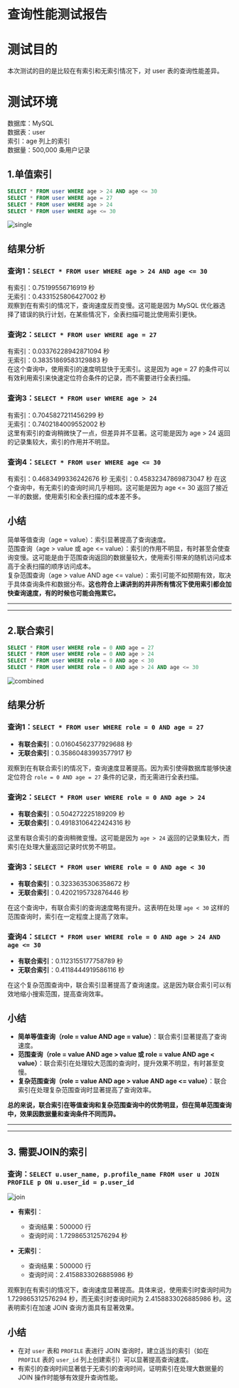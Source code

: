 # 查询性能测试报告
# 测试目的
本次测试的目的是比较在有索引和无索引情况下，对 user 表的查询性能差异。

# 测试环境
数据库：MySQL  
数据表：user  
索引：age 列上的索引  
数据量：500,000 条用户记录  

## 1.单值索引
```SQL
SELECT * FROM user WHERE age > 24 AND age <= 30
SELECT * FROM user WHERE age = 27
SELECT * FROM user WHERE age > 24
SELECT * FROM user WHERE age <= 30
```
![single](./imgs/singleIndex.png)

## 结果分析
### 查询1：`SELECT * FROM user WHERE age > 24 AND age <= 30`  
有索引：0.75199556716919 秒  
无索引：0.4331525806427002 秒  
观察到在有索引的情况下，查询速度反而变慢。这可能是因为 MySQL 优化器选择了错误的执行计划，在某些情况下，全表扫描可能比使用索引更快。

### 查询2：`SELECT * FROM user WHERE age = 27`  
有索引：0.03376228942871094 秒  
无索引：0.38351869583129883 秒  
在这个查询中，使用索引的速度明显快于无索引。这是因为 age = 27 的条件可以有效利用索引来快速定位符合条件的记录，而不需要进行全表扫描。  

### 查询3：`SELECT * FROM user WHERE age > 24`  
有索引：0.7045827211456299 秒  
无索引：0.7402184009552002 秒  
这里有索引的查询稍微快了一点，但差异并不显著。这可能是因为 age > 24 返回的记录集较大，索引的作用并不明显。  

### 查询4：`SELECT * FROM user WHERE age <= 30`    
有索引：0.4683499336242676 秒
无索引：0.45832347869873047 秒
在这个查询中，有无索引的查询时间几乎相同。这可能是因为 age <= 30 返回了接近一半的数据，使用索引和全表扫描的成本差不多。

## 小结   
简单等值查询（age = value）：索引显著提高了查询速度。  
范围查询（age > value 或 age <= value）：索引的作用不明显，有时甚至会使查询变慢。这可能是由于范围查询返回的数据量较大，使用索引带来的随机访问成本高于全表扫描的顺序访问成本。  
复杂范围查询（age > value AND age <= value）：索引可能不如预期有效，取决于具体查询条件和数据分布。**这也符合上课讲到的并非所有情况下使用索引都会加快查询速度，有的时候也可能会拖累它。**

***
***
## 2.联合索引

```SQL
SELECT * FROM user WHERE role = 0 AND age = 27
SELECT * FROM user WHERE role = 0 AND age > 24
SELECT * FROM user WHERE role = 0 AND age < 30
SELECT * FROM user WHERE role = 0 AND age > 24 AND age <= 30
```

![combined](./imgs/combinedIndex.png)

## 结果分析

### 查询1：`SELECT * FROM user WHERE role = 0 AND age = 27`
- **有联合索引**：0.01604562377929688 秒
- **无联合索引**：0.35860483993577917 秒

观察到在有联合索引的情况下，查询速度显著提高。因为索引使得数据库能够快速定位符合 `role = 0 AND age = 27` 条件的记录，而无需进行全表扫描。

### 查询2：`SELECT * FROM user WHERE role = 0 AND age > 24`
- **有联合索引**：0.504272225189209 秒
- **无联合索引**：0.49183106422424316 秒

这里有联合索引的查询稍微变慢。这可能是因为 `age > 24` 返回的记录集较大，而索引在处理大量返回记录时优势不明显。

### 查询3：`SELECT * FROM user WHERE role = 0 AND age < 30`
- **有联合索引**：0.3233635306358672 秒
- **无联合索引**：0.4202195732876446 秒

在这个查询中，有联合索引的查询速度略有提升。这表明在处理 `age < 30` 这样的范围查询时，索引在一定程度上提高了效率。

### 查询4：`SELECT * FROM user WHERE role = 0 AND age > 24 AND age <= 30`
- **有联合索引**：0.1123155177758789 秒
- **无联合索引**：0.4118444919586116 秒

在这个复杂范围查询中，联合索引显著提高了查询速度。这是因为联合索引可以有效地缩小搜索范围，提高查询效率。

## 小结

- **简单等值查询（role = value AND age = value）**：联合索引显著提高了查询速度。
- **范围查询（role = value AND age > value 或 role = value AND age < value）**：联合索引在处理较大范围的查询时，提升效果不明显，有时甚至变慢。
- **复杂范围查询（role = value AND age > value AND age <= value）**：联合索引在处理复杂范围查询时显著提高了查询效率。

**总的来说，联合索引在等值查询和复杂范围查询中的优势明显，但在简单范围查询中，效果因数据量和查询条件不同而异。**

***
***

## 3. 需要JOIN的索引

### 查询：`SELECT u.user_name, p.profile_name FROM user u JOIN PROFILE p ON u.user_id = p.user_id`

![join](./imgs/JOINIndex.png)

- **有索引**：
  - 查询结果：500000 行
  - 查询时间：1.729865312576294 秒

- **无索引**：
  - 查询结果：500000 行
  - 查询时间：2.4158833026885986 秒

观察到在有索引的情况下，查询速度显著提高。具体来说，使用索引时查询时间为 1.729865312576294 秒，而无索引时查询时间为 2.4158833026885986 秒。这表明索引在加速 JOIN 查询方面具有显著效果。

## 小结
- 在对 `user` 表和 `PROFILE` 表进行 JOIN 查询时，建立适当的索引（如在 `PROFILE` 表的 `user_id` 列上创建索引）可以显著提高查询速度。
- 有索引的查询时间显著低于无索引的查询时间，证明索引在处理大数据量的 JOIN 操作时能够有效提升查询性能。
